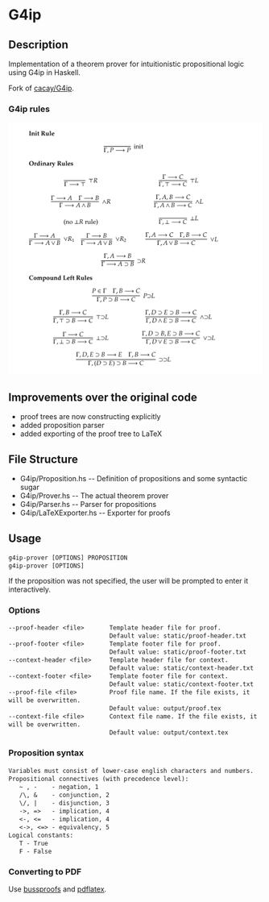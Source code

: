 # G4ip

## Description

Implementation of a theorem prover for intuitionistic propositional logic using G4ip in Haskell.

Fork of [cacay/G4ip](https://github.com/cacay/G4ip/).

### G4ip rules

![G4ip rules](g4ip.png)

## Improvements over the original code

* proof trees are now constructing explicitly
* added proposition parser
* added exporting of the proof tree to LaTeX

## File Structure

* G4ip/Proposition.hs   -- Definition of propositions and some syntactic sugar
* G4ip/Prover.hs       -- The actual theorem prover
* G4ip/Parser.hs        -- Parser for propositions
* G4ip/LaTeXExporter.hs -- Exporter for proofs

## Usage

```
g4ip-prover [OPTIONS] PROPOSITION
g4ip-prover [OPTIONS]
```

If the proposition was not specified, the user will be prompted to enter it interactively.

### Options

```
--proof-header <file>       Template header file for proof.
                            Default value: static/proof-header.txt
--proof-footer <file>       Template footer file for proof.
                            Default value: static/proof-footer.txt
--context-header <file>     Template header file for context.
                            Default value: static/context-header.txt
--context-footer <file>     Template footer file for context.
                            Default value: static/context-footer.txt
--proof-file <file>         Proof file name. If the file exists, it will be overwritten.
                            Default value: output/proof.tex
--context-file <file>       Context file name. If the file exists, it will be overwritten.
                            Default value: output/context.tex
```

### Proposition syntax

```
Variables must consist of lower-case english characters and numbers.
Propositional connectives (with precedence level):
   ~ , -    - negation, 1
   /\, &    - conjunction, 2
   \/, |    - disjunction, 3
   ->, =>   - implication, 4
   <-, <=   - implication, 4
   <->, <=> - equivalency, 5
Logical constants:
   T - True
   F - False
```

### Converting to PDF

Use [bussproofs](http://math.ucsd.edu/~sbuss/ResearchWeb/bussproofs/) and [pdflatex](https://www.tug.org/applications/pdftex/).